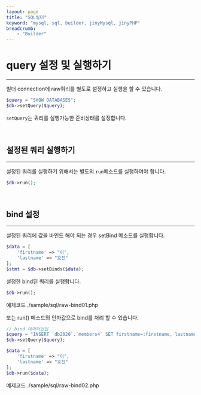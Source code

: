 ```yaml
---
layout: page
title: "SQL빌더"
keyword: "mysql, sql, builder, jinyMysql, jinyPHP"
breadcrumb:
    - "Builder"
--- 
```


# query 설정 및 실행하기
---
빌더 connection에 raw쿼리를 별도로 설정하고 실행을 할 수 있습니다.

```php
$query = "SHOW DATABASES";
$db->setQuery($query);
```

`setQuery`는 쿼리를 실행가능한 준비상태를 설정합니다. 

<br>

## 설정된 쿼리 실행하기
---
설정된 쿼리를 실행하기 위해서는 별도의 `run`메소드를 실행하여야 합니다.

```php
$db->run();
```

<br>

## bind 설정
---
설정된 쿼리에 값을 바인드 해야 되는 경우 setBind 메소드를 실행합니다.  

```php
$data = [
    'firstname' => "이", 
    'lastname' => "호진"
];
$stmt = $db->setBinds($data);
```

설정한 bind된 쿼리를 실행합니다.

```php
$db->run();
```
예제코드 ./sample/sql/raw-bind01.php

또는 run() 메소드의 인자값으로 bind를 처리 할 수 있습니다.

```php
// bind 데이터삽입
$query = "INSERT `db2020`.`members4` SET firstname=:firstname, lastname=:lastname;";
$db->setQuery($query);

$data = [
    'firstname' => "이", 
    'lastname' => "호진"
];
$db->run($data);
```

예제코드 ./sample/sql/raw-bind02.php


